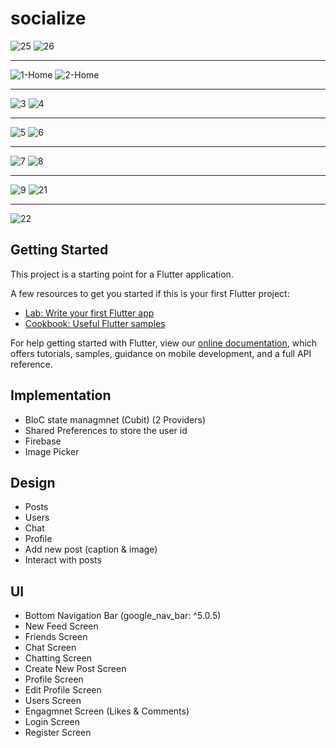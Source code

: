 # socialize

![25](https://user-images.githubusercontent.com/47598030/135926810-1bdca557-25f9-4dcd-95c2-682b182580b7.png)
![26](https://user-images.githubusercontent.com/47598030/135926829-008836f6-9542-429c-af05-7a1d2f6bb430.png)

---------------------------------------------------------------------------------------------------------------------------------------------------------------------------

![1-Home](https://user-images.githubusercontent.com/47598030/135926847-02b9ceaa-69c8-4360-96c8-a9b0e741a0dd.png)
![2-Home](https://user-images.githubusercontent.com/47598030/135926863-4e1a9fe6-b214-45c9-894e-2a52728023d8.png)

---------------------------------------------------------------------------------------------------------------------------------------------------------------------------

![3](https://user-images.githubusercontent.com/47598030/135926929-a5e42775-4ac2-4b10-82b0-c2d35ce82ff9.png)
![4](https://user-images.githubusercontent.com/47598030/135926933-8748d2f2-19b6-40da-a0ff-d5bcc070eaa6.png)

---------------------------------------------------------------------------------------------------------------------------------------------------------------------------

![5](https://user-images.githubusercontent.com/47598030/135926937-bc91700d-938b-48d3-a334-7632d1c44695.png)
![6](https://user-images.githubusercontent.com/47598030/135926942-94ad3b67-dc12-468e-ae51-f144bb754f6d.png)

---------------------------------------------------------------------------------------------------------------------------------------------------------------------------

![7](https://user-images.githubusercontent.com/47598030/135926904-d6283c55-e852-4721-92af-65325217f88f.png)
![8](https://user-images.githubusercontent.com/47598030/135926905-e96a21d5-fa61-43be-87c3-2fcce1acd26e.png)

---------------------------------------------------------------------------------------------------------------------------------------------------------------------------

![9](https://user-images.githubusercontent.com/47598030/135926907-5c99ff0b-215b-4c48-bd18-8767de4e59df.png)
![21](https://user-images.githubusercontent.com/47598030/135926923-0196a750-d42b-4af8-9c1e-832267b91169.png)

---------------------------------------------------------------------------------------------------------------------------------------------------------------------------

![22](https://user-images.githubusercontent.com/47598030/135926926-13008463-e9cc-49b4-a5ce-2e1d5728f425.png)


## Getting Started

This project is a starting point for a Flutter application.

A few resources to get you started if this is your first Flutter project:

- [Lab: Write your first Flutter app](https://flutter.dev/docs/get-started/codelab)
- [Cookbook: Useful Flutter samples](https://flutter.dev/docs/cookbook)

For help getting started with Flutter, view our
[online documentation](https://flutter.dev/docs), which offers tutorials,
samples, guidance on mobile development, and a full API reference.

## Implementation
- BloC state managmnet (Cubit) (2 Providers)
- Shared Preferences to store the user id 
- Firebase
- Image Picker

## Design
- Posts
- Users
- Chat
- Profile
- Add new post (caption & image)
- Interact with posts

## UI
- Bottom Navigation Bar (google_nav_bar: ^5.0.5)
- New Feed Screen
- Friends Screen
- Chat Screen
- Chatting Screen
- Create New Post Screen
- Profile Screen
- Edit Profile Screen
- Users Screen
- Engagmnet Screen (Likes & Comments)
- Login Screen
- Register Screen
